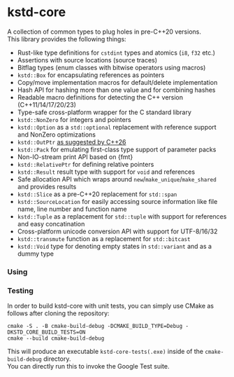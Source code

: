 # kstd-core
A collection of common types to plug holes in pre-C++20 versions.  
This library provides the following things:
* Rust-like type definitions for `cstdint` types and atomics (`i8`, `f32` etc.)
* Assertions with source locations (source traces)
* Bitflag types (enum classes with bitwise operators using macros)
* `kstd::Box` for encapsulating references as pointers
* Copy/move implementation macros for default/delete implementation
* Hash API for hashing more than one value and for combining hashes
* Readable macro definitions for detecting the C++ version (C++11/14/17/20/23)
* Type-safe cross-platform wrapper for the C standard library
* `kstd::NonZero` for integers and pointers
* `kstd::Option` as a `std::optional` replacement with reference support and NonZero optimizations
* `kstd::OutPtr` [as suggested by C++26](https://en.cppreference.com/w/cpp/memory/out_ptr_t/out_ptr)
* `kstd::Pack` for emulating first-class type support of parameter packs
* Non-IO-stream print API based on {fmt}
* `kstd::RelativePtr` for defining relative pointers
* `kstd::Result` result type with support for `void` and references
* Safe allocation API which wraps around `new`/`make_unique`/`make_shared` and provides results
* `kstd::Slice` as a pre-C++20 replacement for `std::span`
* `kstd::SourceLocation` for easily accessing source information like file name, line number and function name
* `kstd::Tuple` as a replacement for `std::tuple` with support for references and easy concatination
* Cross-platform unicode conversion API with support for UTF-8/16/32
* `kstd::transmute` function as a replacement for `std::bitcast`
* `kstd::Void` type for denoting empty states in `std::variant` and as a dummy type

### Using


### Testing
In order to build kstd-core with unit tests, you can simply use CMake as follows after cloning the repository:
```shell
cmake -S . -B cmake-build-debug -DCMAKE_BUILD_TYPE=Debug -DKSTD_CORE_BUILD_TESTS=ON
cmake --build cmake-build-debug
```
This will produce an executable `kstd-core-tests(.exe)` inside of the `cmake-build-debug` directory.  
You can directly run this to invoke the Google Test suite.